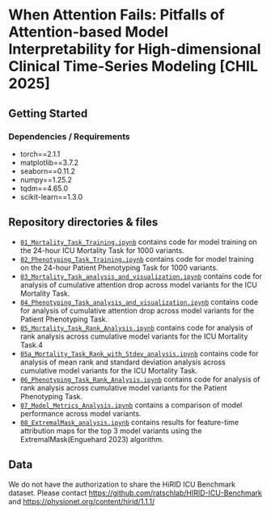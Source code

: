 # When Attention Fails: Pitfalls of Attention-based Model Interpretability for High-dimensional Clinical Time-Series Modeling [CHIL 2025]

## Getting Started

### Dependencies / Requirements
* torch==2.1.1
* matplotlib==3.7.2
* seaborn==0.11.2
* numpy==1.25.2
* tqdm==4.65.0
* scikit-learn==1.3.0


## Repository directories & files
+ [`01_Mortality_Task_Training.ipynb`](01_Mortality_Task_Training.ipynb) contains code for model training on the 24-hour ICU Mortality Task for 1000 variants.
+ [`02_Phenotyping_Task_Training.ipynb`](02_Phenotyping_Task_Training.ipynb) contains code for model training on the 24-hour Patient Phenotyping Task for 1000 variants.
+ [`03_Mortality_Task_analysis_and_visualization.ipynb`](03_Mortality_Task_analysis_and_visualization.ipynb) contains code for analysis of cumulative attention drop across model variants for the ICU Mortality Task.
+ [`04_Phenotyping_Task_analysis_and_visualization.ipynb`](04_Phenotyping_Task_analysis_and_visualization.ipynb) contains code for analysis of cumulative attention drop across model variants for the Patient Phenotyping Task.
+ [`05_Mortality_Task_Rank_Analysis.ipynb`](05_Mortality_Task_Rank_Analysis.ipynb) contains code for analysis of rank analysis across cumulative model variants for the ICU Mortality Task.4
+ [`05a_Mortality_Task_Rank_with_Stdev_analysis.ipynb`](05_Mortality_Task_Rank_with_Stdev_analysis.ipynb) contains code for analysis of mean rank and standard deviation analysis across cumulative model variants for the ICU Mortality Task.
+ [`06_Phenotyping_Task_Rank_Analysis.ipynb`](06_Phenotyping_Task_Rank_Analysis.ipynb) contains code for analysis of rank analysis across cumulative model variants for the Patient Phenotyping Task.
+ [`07_Model_Metrics_Analysis.ipynb`](07_Model_Metrics_Analysis.ipynb) contains a comparison of model performance across model variants.
+ [`08_ExtremalMask_analysis.ipynb`](08_ExtremalMask_analysis.ipynb) contains results for feature-time attribution maps for the top 3 model variants using the ExtremalMask(Enguehard 2023) algorithm.
## Data
We do not have the authorization to share the HiRID ICU Benchmark dataset. Please contact https://github.com/ratschlab/HIRID-ICU-Benchmark and https://physionet.org/content/hirid/1.1.1/

